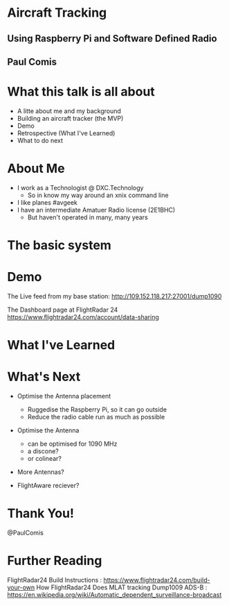 # Aircraft Tracking
## Using Raspberry Pi and Software Defined Radio

## Paul Comis



# What this talk is all about
- A litte about me and my background
- Building an aircraft tracker (the MVP)
- Demo
- Retrospective (What I've Learned)
- What to do next



# About Me
- I work as a Technologist @ DXC.Technology
  - So in know my way around an xnix command line
- I like planes #avgeek
- I have an intermediate Amatuer Radio license (2E1BHC)
  - But haven't operated in many, many years


# The basic system



# Demo
The Live feed from my base station:
http://109.152.118.217:27001/dump1090


The Dashboard page at FlightRadar 24
https://www.flightradar24.com/account/data-sharing



# What I've Learned



# What's Next
- Optimise the Antenna placement
  - Ruggedise the Raspberry Pi, so it can go outside
  - Reduce the radio cable run as much as possible

- Optimise the Antenna
  - can be optimised for 1090 MHz
  - a discone?
  - or colinear?

- More Antennas?

- FlightAware reciever?



# Thank You!

@PaulComis



# Further Reading
FlightRadar24 Build Instructions : https://www.flightradar24.com/build-your-own
How FlightRadar24 Does MLAT tracking
Dump1009
ADS-B : https://en.wikipedia.org/wiki/Automatic_dependent_surveillance-broadcast

